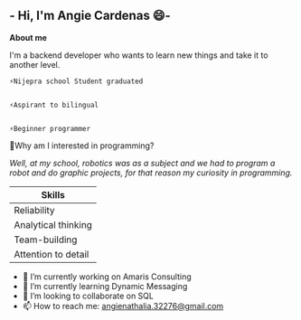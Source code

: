 ##                      - Hi, I'm Angie Cardenas 😄-


**About me**


I'm a backend developer who wants to learn new things and take it to another level. 

    ⚡Nijepra school Student graduated


    ⚡Aspirant to bilingual


    ⚡Beginner programmer

💬Why am I interested in programming?

 *Well, at my school, robotics was as a subject and we had to program a robot and do graphic projects, for that reason my curiosity in programming.*


| Skills | 
| ------ | 
| Reliability | 
| Analytical thinking | 
| Team-building | 
| Attention to detail | 


- 🔭 I’m currently working on Amaris Consulting
- 🌱 I’m currently learning Dynamic Messaging
- 👯 I’m looking to collaborate on SQL
- 📫 How to reach me: angienathalia.32276@gmail.com
